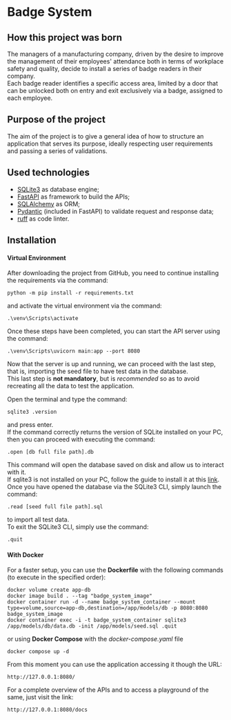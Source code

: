 # Badge System

## How this project was born
The managers of a manufacturing company, driven by the desire to improve the management of their employees' attendance both in terms of workplace safety and quality, decide to install a series of badge readers in their company.<br>
Each badge reader identifies a specific access area, limited by a door that can be unlocked both on entry and exit exclusively via a badge, assigned to each employee.

## Purpose of the project
The aim of the project is to give a general idea of how to structure an application that serves its purpose, ideally respecting user requirements and passing a series of validations.

## Used technologies
- [SQLite3](https://www.sqlite.org/index.html) as database engine;
- [FastAPI](https://fastapi.tiangolo.com/) as framework to build the APIs;
- [SQLAlchemy](https://www.sqlalchemy.org/) as ORM;
- [Pydantic](https://docs.pydantic.dev/latest/  ) (included in FastAPI) to validate request and response data;
- [ruff](https://docs.astral.sh/ruff/) as code linter.



## Installation

#### Virtual Environment

After downloading the project from GitHub, you need to continue installing the requirements via the command:

```
python -m pip install -r requirements.txt
```

and activate the virtual environment via the command:
```
.\venv\Scripts\activate
```

Once these steps have been completed, you can start the API server using the command:
```
.\venv\Scripts\uvicorn main:app --port 8080
```

Now that the server is up and running, we can proceed with the last step, that is, importing the seed file to have test data in the database.<br>
This last step is <b>not mandatory</b>, but is _recommended_ so as to avoid recreating all the data to test the application.

Open the terminal and type the command:
```
sqlite3 .version
```
and press enter.<br>
If the command correctly returns the version of SQLite installed on your PC, then you can proceed with executing the command:
```
.open [db full file path].db
```
This command will open the database saved on disk and allow us to interact with it.<br>
If sqlite3 is not installed on your PC, follow the guide to install it at this [link](https://www.sqlite.org/download.html).<br>
Once you have opened the database via the SQLite3 CLI, simply launch the command:
```
.read [seed full file path].sql 
```
to import all test data.<br>
To exit the SQLite3 CLI, simply use the command:
```
.quit 
```
#### With Docker

For a faster setup, you can use the <b>Dockerfile</b> with the following commands (to execute in the specified order):

```
docker volume create app-db
docker image build . --tag "badge_system_image"
docker container run -d --name badge_system_container --mount type=volume,source=app-db,destination=/app/models/db -p 8080:8080 badge_system_image
docker container exec -i -t badge_system_container sqlite3 /app/models/db/data.db -init /app/models/seed.sql .quit
```

or using <b>Docker Compose</b> with the _docker-compose.yaml_ file
```
docker compose up -d
```

From this moment you can use the application accessing it though the URL:
```
http://127.0.0.1:8080/
```

For a complete overview of the APIs and to access a playground of the same, just visit the link:
```
http://127.0.0.1:8080/docs
```
